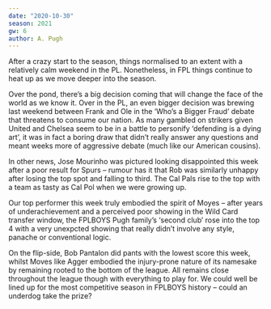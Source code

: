 ```yaml
---
date: "2020-10-30"
season: 2021
gw: 6
author: A. Pugh
---
```


After a crazy start to the season, things normalised to an extent with a relatively calm weekend in the PL. Nonetheless, in FPL things continue to heat up as we move deeper into the season.

Over the pond, there’s a big decision coming that will change the face of the world as we know it. Over in the PL, an even bigger decision was brewing last weekend between Frank and Ole in the ‘Who’s a Bigger Fraud’ debate that threatens to consume our nation. As many gambled on strikers given United and Chelsea seem to be in a battle to personify ‘defending is a dying art’, it was in fact a boring draw that didn’t really answer any questions and meant weeks more of aggressive debate (much like our American cousins).

In other news, Jose Mourinho was pictured looking disappointed this week after a poor result for Spurs – rumour has it that Rob was similarly unhappy after losing the top spot and falling to third. The Cal Pals rise to the top with a team as tasty as Cal Pol when we were growing up.

Our top performer this week truly embodied the spirit of Moyes – after years of underachievement and a perceived poor showing in the Wild Card transfer window, the FPLBOYS Pugh family’s ‘second club’ rose into the top 4 with a very unexpcted showing that really didn’t involve any style, panache or conventional logic.
 
On the flip-side, Bob Pantalon did pants with the lowest score this week, whilst Moves like Agger embodied the injury-prone nature of its namesake by remaining rooted to the bottom of the league. All remains close throughout the league though with everything to play for. We could well be lined up for the most competitive season in FPLBOYS history – could an underdog take the prize?
